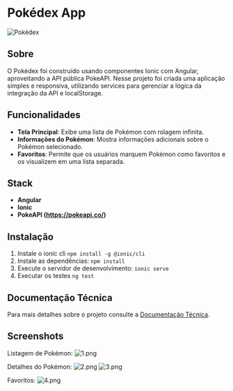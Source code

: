 # Pokédex App

![Pokédex](https://raw.githubusercontent.com/PokeAPI/sprites/master/sprites/pokemon/25.png)

## Sobre

O Pokédex foi construído usando componentes Ionic com Angular, aproveitando a API pública PokeAPI. Nesse projeto foi
criada uma aplicação simples e responsiva, utilizando services para gerenciar a lógica da integração da API e
localStorage.

## Funcionalidades

- **Tela Principal**: Exibe uma lista de Pokémon com rolagem infinita.
- **Informações do Pokémon**: Mostra informações adicionais sobre o Pokémon selecionado.
- **Favoritos**: Permite que os usuários marquem Pokémon como favoritos e os visualizem em uma lista separada.

## Stack

- **Angular**
- **Ionic**
- **PokeAPI (https://pokeapi.co/)**

## Instalação

1. Instale o ionic cli `npm install -g @ionic/cli`
2. Instale as dependências: `npm install`
3. Execute o servidor de desenvolvimento: `ionic serve`
4. Executar os testes `ng test`

## Documentação Técnica

Para mais detalhes sobre o projeto consulte a [Documentação Técnica](TECHNICAL.md).

## Screenshots

Listagem de Pokémon:
![1.png](screenshots/1.png)

Detalhes do Pokémon:
![2.png](screenshots/2.png)
![3.png](screenshots/3.png)

Favoritos:
![4.png](screenshots/4.png)